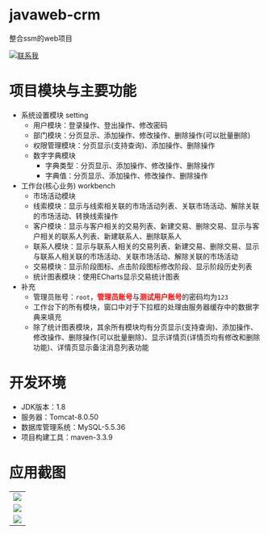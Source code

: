 # javaweb-crm

整合ssm的web项目

<p>
  <a target="_blank" href="mailto:obitosnn@163.com">
    <img src="https://img-blog.csdnimg.cn/202103221907093.png" title="联系我"/>
  </a>
</p>

# 项目模块与主要功能

* 系统设置模块 setting
  * 用户模块：登录操作、登出操作、修改密码
  * 部门模块：分页显示、添加操作、修改操作、删除操作(可以批量删除)
  * 权限管理模块：分页显示(支持查询)、添加操作、删除操作
  * 数字字典模块
    * 字典类型：分页显示、添加操作、修改操作、删除操作
    * 字典值：分页显示、添加操作、修改操作、删除操作
* 工作台(核心业务) workbench
  * 市场活动模块
  * 线索模块：显示与线索相关联的市场活动列表、关联市场活动、解除关联的市场活动、转换线索操作
  * 客户模块：显示与客户相关的交易列表、新建交易、删除交易、显示与客户相关的联系人列表、新建联系人、删除联系人
  * 联系人模块：显示与联系人相关的交易列表、新建交易、删除交易、显示与联系人相关联的市场活动、关联市场活动、解除关联的市场活动
  * 交易模块：显示阶段图标、点击阶段图标修改阶段、显示阶段历史列表
  * 统计图表模块：使用ECharts显示交易统计图表
* 补充
  * 管理员账号：`root`，<font color=red>**管理员账号**</font>与<font color=red>**测试用户账号**</font>的密码均为`123`
  * 工作台下的所有模块，窗口中对于下拉框的处理由服务器缓存中的数据字典来填充
  * 除了统计图表模块，其余所有模块均有分页显示(支持查询)、添加操作、修改操作、删除操作(可以批量删除)、显示详情页(详情页均有修改和删除功能)、详情页显示备注消息列表功能

# 开发环境

* JDK版本：1.8
* 服务器：Tomcat-8.0.50
* 数据库管理系统：MySQL-5.5.36
* 项目构建工具：maven-3.3.9

# 应用截图

<table>
  <tr>
    <td><img src="https://img-blog.csdnimg.cn/20210323205150455.gif"/></td>
  </tr>
  <tr>
    <td><img src="https://img-blog.csdnimg.cn/20210323205835351.gif"/></td>
  </tr>
  <tr>
    <td><img src="https://img-blog.csdnimg.cn/20210323210508191.gif"/></td>
  </tr>
</table>